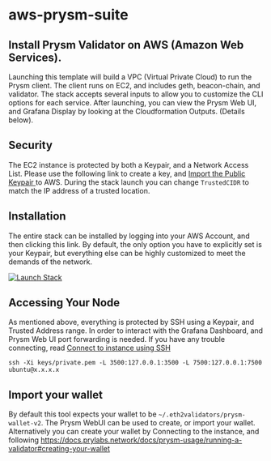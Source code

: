 # aws-prysm-suite  
## Install Prysm Validator on AWS (Amazon Web Services).
Launching this template will build a VPC (Virtual Private Cloud) to run the Prysm client. The client runs on EC2, and includes geth, beacon-chain, and validator.  The stack accepts several inputs to allow you to customize the CLI options for each service. After launching, you can view the Prysm Web UI, and Grafana Display by looking at the Cloudformation Outputs. (Details below).

## Security
The EC2 instance is protected by both a Keypair, and a Network Access List.  Please use the following link to create a key, and [Import the Public Keypair ](https://docs.aws.amazon.com/AWSEC2/latest/UserGuide/ec2-key-pairs.html#prepare-key-pair) to AWS.  During the stack launch you can change `TrustedCIDR` to match the IP address of a trusted location.


## Installation
The entire stack can be installed by logging into your AWS Account, and then clicking this link.  By default, the only option you have to explicitly set is your Keypair, but everything else can be highly customized to meet the demands of the network.

[![Launch Stack](https://cdn.rawgit.com/buildkite/cloudformation-launch-stack-button-svg/master/launch-stack.svg)](https://console.aws.amazon.com/cloudformation/home#/stacks/new?stackName=PrysmValidator&templateURL=https://bryanlabs-public.s3.amazonaws.com/validator.yml)

## Accessing Your Node
As mentioned above, everything is protected by SSH using a Keypair, and Trusted Address range.  In order to interact with the Grafana Dashboard, and Prysm Web UI port forwarding is needed. If you have any trouble connecting, read [Connect to instance using SSH](https://docs.aws.amazon.com/AWSEC2/latest/UserGuide/AccessingInstancesLinux.html)

```
ssh -Xi keys/private.pem -L 3500:127.0.0.1:3500 -L 7500:127.0.0.1:7500 ubuntu@x.x.x.x
```


## Import your wallet
By default this tool expects your wallet to be `~/.eth2validators/prysm-wallet-v2`.  The Prysm WebUI can be used to create, or import your wallet.  Alternatively you can create your wallet by Connecting to the instance, and following
https://docs.prylabs.network/docs/prysm-usage/running-a-validator#creating-your-wallet

